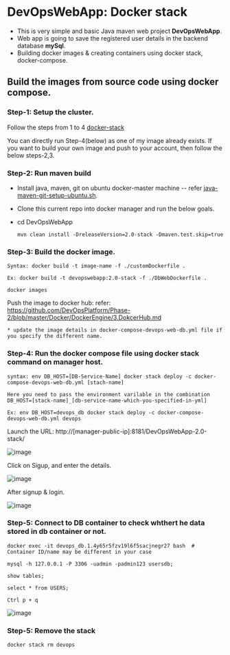 # DevOpsWebApp: Docker stack

* This is very simple and basic Java maven web project **DevOpsWebApp**.
* Web app is going to save the registered user details in the backend database **mySql**.
* Building docker images & creating containers using docker stack, docker-compose.

## Build the images from source code using docker compose.

### Step-1: Setup the cluster.
    
   Follow the steps from 1 to 4 [docker-stack](https://github.com/DevOpsPlatform/Phase-2/blob/master/Docker/DockerStacks/docker-stack.md)
    
    
   You can directly run Step-4(below) as one of my image already exists. If you want to build your own image and push to your account, then follow the below steps-2,3.
   
### Step-2: Run maven build

  * Install java, maven, git on ubuntu docker-master machine -- refer [java-maven-git-setup-ubuntu.sh](https://github.com/DevOpsPlatform/Phase-1/blob/master/java-maven-git-setup-ubuntu.sh).
  
  * Clone this current repo into docker manager and run the below goals.
  
  * cd DevOpsWebApp
  
        mvn clean install -DreleaseVersion=2.0-stack -Dmaven.test.skip=true

### Step-3: Build the docker image.

    Syntax: docker build -t image-name -f ./customDockerfile .
    
    Ex: docker build -t devopswebapp:2.0-stack -f ./DbWebDockerfile .
    
    docker images
    
Push the image to docker hub: refer: https://github.com/DevOpsPlatform/Phase-2/blob/master/Docker/DockerEngine/3.DokcerHub.md
    
    * update the image details in docker-compose-devops-web-db.yml file if you specify the different name.
    
### Step-4: Run the docker compose file using docker stack command on manager host.

    syntax: env DB_HOST=[DB-Service-Name] docker stack deploy -c docker-compose-devops-web-db.yml [stach-name]
        
    Here you need to pass the environment varilable in the combination DB_HOST=[stack-name]_[db-service-name-which-you-specified-in-yml]

    Ex: env DB_HOST=devops_db docker stack deploy -c docker-compose-devops-web-db.yml devops
    
    
Launch the URL: http://[manager-public-ip]:8181/DevOpsWebApp-2.0-stack/

![image](https://user-images.githubusercontent.com/24622526/49324456-1dc04d00-f554-11e8-8554-5fad250fa0fe.png)

Click on Sigup, and enter the details.

![image](https://user-images.githubusercontent.com/24622526/49324384-595a1780-f552-11e8-96f0-3901610f2e18.png)

After signup & login.

![image](https://user-images.githubusercontent.com/24622526/49324378-48a9a180-f552-11e8-9c65-bd7725cad4c7.png)


### Step-5: Connect to DB container to check whthert he data stored in db container or not.

    docker exec -it devops_db.1.4y65r5fzv19l6f5sacjnegr27 bash  # Container ID/name may be different in your case

    mysql -h 127.0.0.1 -P 3306 -uadmin -padmin123 usersdb;

    show tables;
    
    select * from USERS;
    
    Ctrl p + q

![image](https://user-images.githubusercontent.com/24622526/49324372-2c0d6980-f552-11e8-88a5-e99eeb882abb.png)


### Step-5: Remove the stack

    docker stack rm devops
